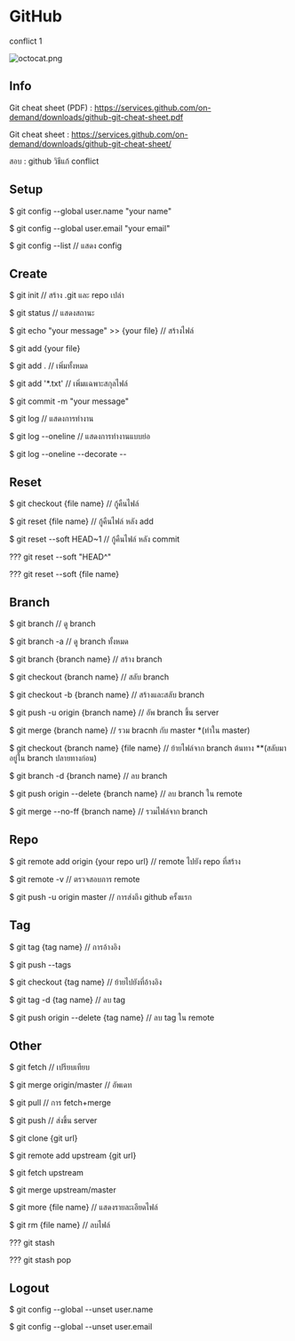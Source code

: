 # GitHub

conflict 1

![octocat.png](https://raw.githubusercontent.com/LITTL3BEAR/foo/master/octocat.png)

## Info
Git cheat sheet (PDF) : https://services.github.com/on-demand/downloads/github-git-cheat-sheet.pdf

Git cheat sheet : https://services.github.com/on-demand/downloads/github-git-cheat-sheet/

สอบ : github วิธีแก้ conflict

## Setup
$ git config --global user.name "your name"

$ git config --global user.email "your email"

$ git config --list // แสดง config

## Create
$ git init // สร้าง .git และ repo เปล่า

$ git status // แสดงสถานะ

$ git echo "your message" >> {your file} // สร้างไฟล์

$ git add {your file}

$ git add . // เพิ่มทั้งหมด

$ git add '*.txt' // เพิ่มแฉพาะสกุลไฟล์

$ git commit -m "your message"

$ git log // แสดงการทำงาน

$ git log --oneline // แสดงการทำงานแบบย่อ

$ git log --oneline --decorate --

## Reset
$ git checkout {file name} // กู้คืนไฟล์

$ git reset {file name} // กู้คืนไฟล์ หลัง add

$ git reset --soft HEAD~1 // กู้คืนไฟล์ หลัง commit

??? git reset --soft "HEAD^"

??? git reset --soft {file name} 

## Branch
$ git branch // ดู branch

$ git branch -a // ดู branch ทั้งหมด

$ git branch {branch name} // สร้าง branch

$ git checkout {branch name} // สลับ branch

$ git checkout -b {branch name} // สร้างและสลับ branch

$ git push -u origin {branch name} // อัพ branch ขึ้น server

$ git merge {branch name} // รวม bracnh กับ master *(ทำใน master)

$ git checkout {branch name} {file name} // ย้ายไฟล์จาก branch ต้นทาง **(สลับมาอยู่ใน branch ปลายทางก่อน)

$ git branch -d {branch name} // ลบ branch

$ git push origin --delete {branch name} // ลบ branch ใน remote

$ git merge --no-ff {branch name} // รวมไฟล์จาก branch

## Repo
$ git remote add origin {your repo url} // remote ไปยัง repo ที่สร้าง

$ git remote -v // ตรวจสอบการ remote

$ git push -u origin master // การส่งถึง github ครั้งแรก

## Tag
$ git tag {tag name} // การอ้างอิง

$ git push --tags

$ git checkout {tag name} // ย้ายไปยังที่อ้างอิง

$ git tag -d {tag name} // ลบ tag

$ git push origin --delete {tag name} // ลบ tag ใน remote

## Other
$ git fetch // เปรียบเทียบ

$ git merge origin/master // อัพเดท

$ git pull // การ fetch+merge

$ git push // ส่งขึ้น server

$ git clone {git url}

$ git remote add upstream {git url}

$ git fetch upstream

$ git merge upstream/master

$ git more {file name} // แสดงรายละเอียดไฟล์

$ git rm {file name} // ลบไฟล์

??? git stash

??? git stash pop

## Logout
$ git config --global --unset user.name

$ git config --global --unset user.email
